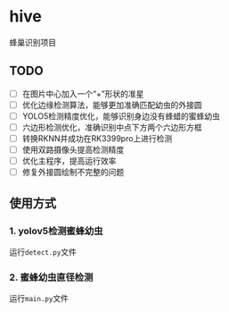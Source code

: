 # hive

蜂巢识别项目

## TODO
- [ ] 在图片中心加入一个“+”形状的准星
- [ ] 优化边缘检测算法，能够更加准确匹配幼虫的外接圆
- [ ] YOLO5检测精度优化，能够识别身边没有蜂蜡的蜜蜂幼虫
- [ ] 六边形检测优化，准确识别中点下方两个六边形方框
- [ ] 转换RKNN并成功在RK3399pro上进行检测
- [ ] 使用双路摄像头提高检测精度
- [ ] 优化主程序，提高运行效率
- [ ] 修复外接圆绘制不完整的问题

## 使用方式
### 1. yolov5检测蜜蜂幼虫
运行`detect.py`文件

### 2. 蜜蜂幼虫直径检测
运行`main.py`文件

